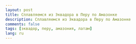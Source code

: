 ```yaml
---
layout: post
title: Сплавляемся из Эквадора в Перу по Амазонке
description: Сплавляемся из Эквадора в Перу по Амазонке
comments: false
tags: [эквадор, перу, амазония, латам]
lang: ru
---
```

